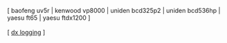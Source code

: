 [ baofeng uv5r | kenwood vp8000 | uniden bcd325p2 | uniden bcd536hp | yaesu ft65 | yaesu ftdx1200 ]<br><br>
[ [dx logging](http://undersheriff.substack.com) ]
